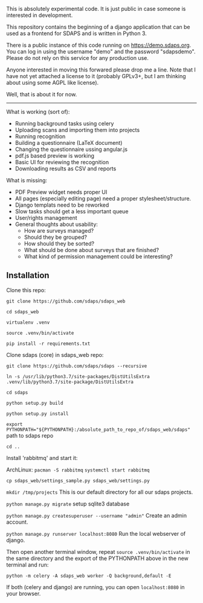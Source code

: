 This is absolutely experimental code. It is just public in case someone
is interested in development.

This repository contains the beginning of a django application that can be
used as a frontend for SDAPS and is written in Python 3.

There is a public instance of this code running on https://demo.sdaps.org.
You can log in using the username "demo" and the password "sdapsdemo". Please
do not rely on this service for any production use.

Anyone interested in moving this forwared please drop me a line. Note that I
have not yet attached a license to it (probably GPLv3+, but I am thinking
about using some AGPL like license).

Well, that is about it for now.


----

What is working (sort of):
 * Running background tasks using celery
 * Uploading scans and importing them into projects
 * Running recognition
 * Building a questionnaire (LaTeX document)
 * Changing the questionnaire ussing angular.js
 * pdf.js based preview is working
 * Basic UI for reviewing the recognition
 * Downloading results as CSV and reports

What is missing:
 * PDF Preview widget needs proper UI
 * All pages (especially editing page) need a proper stylesheet/structure.
 * Django templats need to be reworked
 * Slow tasks should get a less important queue
 * User/rights management
 * General thoughts about usability:
   * How are surveys managed?
   * Should they be grouped?
   * How should they be sorted?
   * What should be done about surveys that are finished?
   * What kind of permission management could be interesting?

## Installation

Clone this repo:

`git clone https://github.com/sdaps/sdaps_web`

`cd sdaps_web`

`virtualenv .venv`

`source .venv/bin/activate`

`pip install -r requirements.txt`

Clone sdaps (core) in sdaps\_web repo:

`git clone https://github.com/sdaps/sdaps --recursive`

`ln -s /usr/lib/python3.7/site-packages/DistUtilsExtra .venv/lib/python3.7/site-package/DistUtilsExtra`

`cd sdaps`

`python setup.py build`

`python setup.py install`

`export PYTHONPATH="${PYTHONPATH}:/absolute_path_to_repo_of/sdaps_web/sdaps"` path to sdaps repo

`cd ..`

Install 'rabbitmq' and start it:

ArchLinux: `pacman -S rabbitmq` `systemctl start rabbitmq`

`cp sdaps_web/settings_sample.py sdaps_web/settings.py`

`mkdir /tmp/projects` This is our default directory for all our sdaps projects.

`python manage.py migrate` setup sqlite3 database

`python manage.py createsuperuser --username "admin"` Create an admin account.

`python manage.py runserver localhost:8080` Run the local webserver of django.

Then open another terminal window, repeat `source .venv/bin/activate` in the
same directory and the export of the PYTHONPATH above in the new terminal and
run:

`python -m celery -A sdaps_web worker -Q background,default -E`

If both (celery and django) are running, you can open `localhost:8080` in your
browser.
